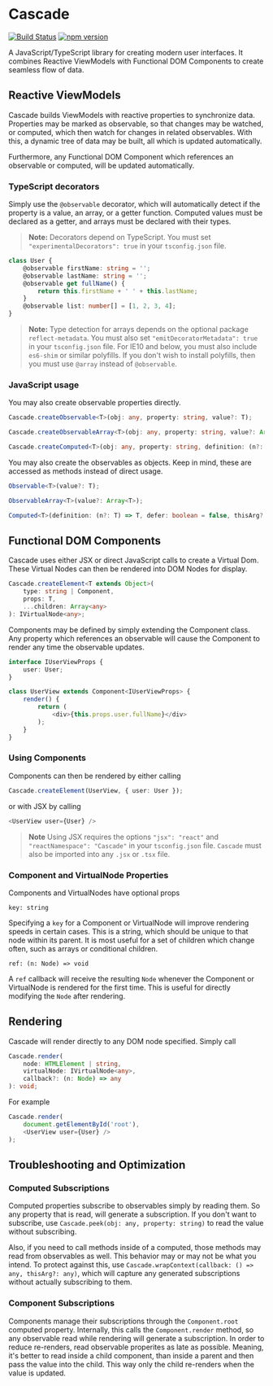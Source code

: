 # Cascade

[![Build Status](https://travis-ci.org/sjohnsonaz/cascade.svg?branch=master)](https://travis-ci.org/sjohnsonaz/cascade) [![npm version](https://badge.fury.io/js/cascade.svg)](https://badge.fury.io/js/cascade)

A JavaScript/TypeScript library for creating modern user interfaces. It combines Reactive ViewModels with Functional DOM Components to create seamless flow of data.

## Reactive ViewModels

Cascade builds ViewModels with reactive properties to synchronize data. Properties may be marked as observable, so that changes may be watched, or computed, which then watch for changes in related observables. With this, a dynamic tree of data may be built, all which is updated automatically.

Furthermore, any Functional DOM Component which references an observable or computed, will be updated automatically.

### TypeScript decorators

Simply use the `@observable` decorator, which will automatically detect if the property is a value, an array, or a getter function. Computed values must be declared as a getter, and arrays must be declared with their types.

> **Note:** Decorators depend on TypeScript. You must set `"experimentalDecorators": true` in your `tsconfig.json` file.

```typescript
class User {
    @observable firstName: string = '';
    @observable lastName: string = '';
    @observable get fullName() {
        return this.firstName + ' ' + this.lastName;
    }
    @observable list: number[] = [1, 2, 3, 4];
}
```

> **Note:** Type detection for arrays depends on the optional package `reflect-metadata`. You must also set `"emitDecoratorMetadata": true` in your `tsconfig.json` file. For IE10 and below, you must also include `es6-shim` or similar polyfills. If you don't wish to install polyfills, then you must use `@array` instead of `@observable`.

### JavaScript usage

You may also create observable properties directly.

```typescript
Cascade.createObservable<T>(obj: any, property: string, value?: T);

Cascade.createObservableArray<T>(obj: any, property: string, value?: Array<T>);

Cascade.createComputed<T>(obj: any, property: string, definition: (n?: T) => T, defer?: boolean, setter?: (n: T) => any);
```

You may also create the observables as objects. Keep in mind, these are accessed as methods instead of direct usage.

```typescript
Observable<T>(value?: T);

ObservableArray<T>(value?: Array<T>);

Computed<T>(definition: (n?: T) => T, defer: boolean = false, thisArg?: any, setter?: (n: T) => any);
```

## Functional DOM Components

Cascade uses either JSX or direct JavaScript calls to create a Virtual Dom. These Virtual Nodes can then be rendered into DOM Nodes for display.

```typescript
Cascade.createElement<T extends Object>(
    type: string | Component,
    props: T,
    ...children: Array<any>
): IVirtualNode<any>;
```

Components may be defined by simply extending the Component class. Any property which references an observable will cause the Component to render any time the observable updates.

```typescript
interface IUserViewProps {
    user: User;
}

class UserView extends Component<IUserViewProps> {
    render() {
        return (
            <div>{this.props.user.fullName}</div>
        );
    }
}
```

### Using Components

Components can then be rendered by either calling

```typescript
Cascade.createElement(UserView, { user: User });
```

or with JSX by calling

```typescript
<UserView user={User} />
```

> **Note** Using JSX requires the options `"jsx": "react"` and `"reactNamespace": "Cascade"` in your `tsconfig.json` file. `Cascade` must also be imported into any `.jsx` or `.tsx` file.

### Component and VirtualNode Properties

Components and VirtualNodes have optional props

`key: string`

Specifying a `key` for a Component or VirtualNode will improve rendering speeds in certain cases. This is a string, which should be unique to that node within its parent. It is most useful for a set of children which change often, such as arrays or conditional children.

`ref: (n: Node) => void`

A `ref` callback will receive the resulting `Node` whenever the Component or VirtualNode is rendered for the first time. This is useful for directly modifying the `Node` after rendering.

## Rendering

Cascade will render directly to any DOM node specified. Simply call

```typescript
Cascade.render(
    node: HTMLElement | string,
    virtualNode: IVirtualNode<any>,
    callback?: (n: Node) => any
): void;
```

For example

```typescript
Cascade.render(
    document.getElementById('root'),
    <UserView user={User} />
);
```

## Troubleshooting and Optimization

### Computed Subscriptions

Computed properties subscribe to observables simply by reading them.  So any property that is read, will generate a subscription.  If you don't want to subscribe, use `Cascade.peek(obj: any, property: string)` to read the value without subscribing.

Also, if you need to call methods inside of a computed, those methods may read from observables as well.  This behavior may or may not be what you intend.  To protect against this, use `Cascade.wrapContext(callback: () => any, thisArg?: any)`, which will capture any generated subscriptions without actually subscribing to them.

### Component Subscriptions

Components manage their subscriptions through the `Component.root` computed property.  Internally, this calls the `Component.render` method, so any observable read while rendering will generate a subscription.  In order to reduce re-renders, read observable properites as late as possible.  Meaning, it's better to read inside a child component, than inside a parent and then pass the value into the child.  This way only the child re-renders when the value is updated.
